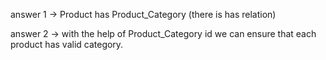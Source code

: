 answer 1 -> Product has Product_Category (there is has relation)

answer 2 -> with the help of Product_Category id we can ensure that each product has valid category.
